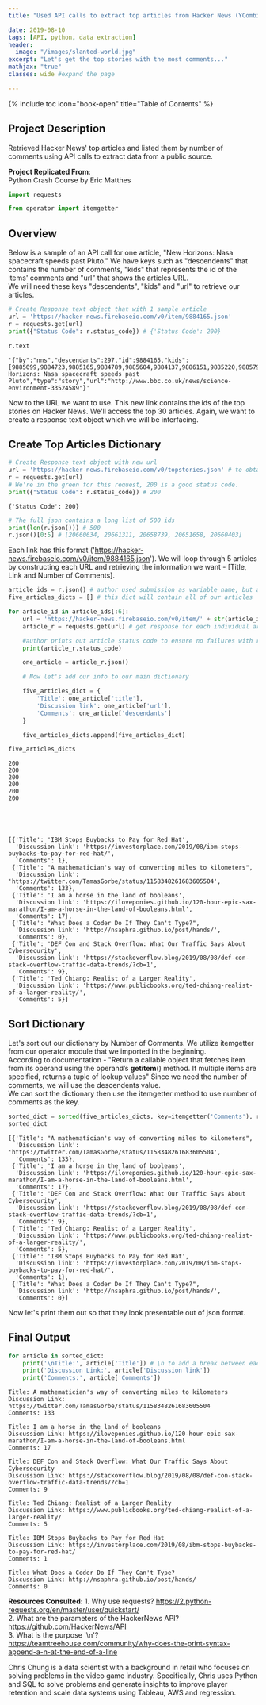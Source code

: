 ```yaml
---
title: "Used API calls to extract top articles from Hacker News (YCombinator)"

date: 2019-08-10
tags: [API, python, data extraction]
header:
  image: "/images/slanted-world.jpg"
excerpt: "Let's get the top stories with the most comments..."
mathjax: "true"
classes: wide #expand the page

---
```


{% include toc icon="book-open" title="Table of Contents" %}<br/>


## Project Description
Retrieved Hacker News' top articles and listed them by number of comments using API calls to extract data from a public source.

**Project Replicated From**:<br/>
Python Crash Course by Eric Matthes<br/>

```python
import requests

from operator import itemgetter
```

## Overview

Below is a sample of an API call for one article, "New Horizons: Nasa spacecraft speeds past Pluto." We have keys such as "descendents" that contains the number of comments, "kids" that represents the id of the items' comments and "url" that shows the articles URL.<br>
We will need these keys "descendents", "kids" and "url" to retrieve our articles.


```python
# Create Response text object that with 1 sample article
url = 'https://hacker-news.firebaseio.com/v0/item/9884165.json'
r = requests.get(url)
print({"Status Code": r.status_code}) # {'Status Code': 200}

r.text
```




    '{"by":"nns","descendants":297,"id":9884165,"kids":[9885099,9884723,9885165,9884789,9885604,9884137,9886151,9885220,9885790,9884661,9885844,9885029,9884817,9887342,9884545,9884372,9884499,9884881,9884109,9886496,9884342,9887832,9885023,9884334,9884707,9887008,9885348,9885131,9887539,9885880,9884196,9884640,9886534,9885152],"score":558,"time":1436875181,"title":"New Horizons: Nasa spacecraft speeds past Pluto","type":"story","url":"http://www.bbc.co.uk/news/science-environment-33524589"}'



Now to the URL we want to use. This new link contains the ids of the top stories on Hacker News. We'll access the top 30 articles. Again, we want to create a response text object which we will be interfacing.

## Create Top Articles Dictionary


```python
# Create Response text object with new url
url = 'https://hacker-news.firebaseio.com/v0/topstories.json' # to obtain list of top story ids
r = requests.get(url)
# We're in the green for this request, 200 is a good status code.
print({"Status Code": r.status_code}) # 200
```

    {'Status Code': 200}



```python
# The full json contains a long list of 500 ids
print(len(r.json())) # 500
r.json()[0:5] # [20660634, 20661311, 20658739, 20651658, 20660403]
```

Each link has this format ('https://hacker-news.firebaseio.com/v0/item/9884165.json').
We will loop through 5 articles by constructing each URL and retrieving the information we want - [Title, Link and Number of Comments].


```python
article_ids = r.json() # author used submission as variable name, but articles made more sense to me
five_articles_dicts = [] # this dict will contain all of our articles

for article_id in article_ids[:6]:
    url = 'https://hacker-news.firebaseio.com/v0/item/' + str(article_id) + '.json' # plug in looped id
    article_r = requests.get(url) # get response for each individual article

    #author prints out article status code to ensure no failures with requests
    print(article_r.status_code)

    one_article = article_r.json()

    # Now let's add our info to our main dictionary

    five_articles_dict = {
        'Title': one_article['title'],
        'Discussion link': one_article['url'],
        'Comments': one_article['descendants']
    }

    five_articles_dicts.append(five_articles_dict)

five_articles_dicts
```

    200
    200
    200
    200
    200
    200





    [{'Title': 'IBM Stops Buybacks to Pay for Red Hat',
      'Discussion link': 'https://investorplace.com/2019/08/ibm-stops-buybacks-to-pay-for-red-hat/',
      'Comments': 1},
     {'Title': "A mathematician's way of converting miles to kilometers",
      'Discussion link': 'https://twitter.com/TamasGorbe/status/1158348261683605504',
      'Comments': 133},
     {'Title': 'I am a horse in the land of booleans',
      'Discussion link': 'https://iloveponies.github.io/120-hour-epic-sax-marathon/I-am-a-horse-in-the-land-of-booleans.html',
      'Comments': 17},
     {'Title': "What Does a Coder Do If They Can't Type?",
      'Discussion link': 'http://nsaphra.github.io/post/hands/',
      'Comments': 0},
     {'Title': 'DEF Con and Stack Overflow: What Our Traffic Says About Cybersecurity',
      'Discussion link': 'https://stackoverflow.blog/2019/08/08/def-con-stack-overflow-traffic-data-trends/?cb=1',
      'Comments': 9},
     {'Title': 'Ted Chiang: Realist of a Larger Reality',
      'Discussion link': 'https://www.publicbooks.org/ted-chiang-realist-of-a-larger-reality/',
      'Comments': 5}]



## Sort Dictionary

Let's sort out our dictionary by Number of Comments. We utilize itemgetter from our operator module that we imported in the beginning.  <br>
According to documentation - "Return a callable object that fetches item from its operand using the operand’s __getitem__() method. If multiple items are specified, returns a tuple of lookup values" Since we need the number of comments, we will use the descendents value. <br>
We can sort the dictionary then use the itemgetter method to use number of comments as the key.


```python
sorted_dict = sorted(five_articles_dicts, key=itemgetter('Comments'), reverse=True) #'True' for highest to lowest
sorted_dict
```




    [{'Title': "A mathematician's way of converting miles to kilometers",
      'Discussion link': 'https://twitter.com/TamasGorbe/status/1158348261683605504',
      'Comments': 133},
     {'Title': 'I am a horse in the land of booleans',
      'Discussion link': 'https://iloveponies.github.io/120-hour-epic-sax-marathon/I-am-a-horse-in-the-land-of-booleans.html',
      'Comments': 17},
     {'Title': 'DEF Con and Stack Overflow: What Our Traffic Says About Cybersecurity',
      'Discussion link': 'https://stackoverflow.blog/2019/08/08/def-con-stack-overflow-traffic-data-trends/?cb=1',
      'Comments': 9},
     {'Title': 'Ted Chiang: Realist of a Larger Reality',
      'Discussion link': 'https://www.publicbooks.org/ted-chiang-realist-of-a-larger-reality/',
      'Comments': 5},
     {'Title': 'IBM Stops Buybacks to Pay for Red Hat',
      'Discussion link': 'https://investorplace.com/2019/08/ibm-stops-buybacks-to-pay-for-red-hat/',
      'Comments': 1},
     {'Title': "What Does a Coder Do If They Can't Type?",
      'Discussion link': 'http://nsaphra.github.io/post/hands/',
      'Comments': 0}]



Now let's print them out so that they look presentable out of json format.

## Final Output


```python
for article in sorted_dict:
    print('\nTitle:', article['Title']) # \n to add a break between each article's info
    print('Discussion Link:', article['Discussion link'])
    print('Comments:', article['Comments'])
```


    Title: A mathematician's way of converting miles to kilometers
    Discussion Link: https://twitter.com/TamasGorbe/status/1158348261683605504
    Comments: 133

    Title: I am a horse in the land of booleans
    Discussion Link: https://iloveponies.github.io/120-hour-epic-sax-marathon/I-am-a-horse-in-the-land-of-booleans.html
    Comments: 17

    Title: DEF Con and Stack Overflow: What Our Traffic Says About Cybersecurity
    Discussion Link: https://stackoverflow.blog/2019/08/08/def-con-stack-overflow-traffic-data-trends/?cb=1
    Comments: 9

    Title: Ted Chiang: Realist of a Larger Reality
    Discussion Link: https://www.publicbooks.org/ted-chiang-realist-of-a-larger-reality/
    Comments: 5

    Title: IBM Stops Buybacks to Pay for Red Hat
    Discussion Link: https://investorplace.com/2019/08/ibm-stops-buybacks-to-pay-for-red-hat/
    Comments: 1

    Title: What Does a Coder Do If They Can't Type?
    Discussion Link: http://nsaphra.github.io/post/hands/
    Comments: 0

**Resources Consulted:**
    1. Why use requests? <https://2.python-requests.org/en/master/user/quickstart/><br>
    2. What are the parameters of the HackerNews API? <br> <https://github.com/HackerNews/API><br>
    3. What is the purpose '\n'?<br> <https://teamtreehouse.com/community/why-does-the-print-syntax-append-a-n-at-the-end-of-a-line>

Chris Chung is a data scientist with a background in retail who focuses on solving problems in the video game industry. Specifically, Chris uses Python and SQL to solve problems and generate insights to improve player retention and scale data systems using Tableau, AWS and regression.
